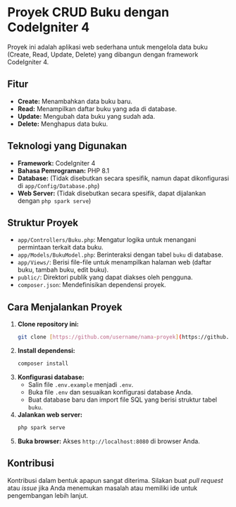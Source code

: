 # Proyek CRUD Buku dengan CodeIgniter 4

Proyek ini adalah aplikasi web sederhana untuk mengelola data buku (Create, Read, Update, Delete) yang dibangun dengan framework CodeIgniter 4.

## Fitur

*   **Create:** Menambahkan data buku baru.
*   **Read:** Menampilkan daftar buku yang ada di database.
*   **Update:** Mengubah data buku yang sudah ada.
*   **Delete:** Menghapus data buku.

## Teknologi yang Digunakan

*   **Framework:** CodeIgniter 4
*   **Bahasa Pemrograman:** PHP 8.1
*   **Database:** (Tidak disebutkan secara spesifik, namun dapat dikonfigurasi di `app/Config/Database.php`)
*   **Web Server:** (Tidak disebutkan secara spesifik, dapat dijalankan dengan `php spark serve`)

## Struktur Proyek

*   `app/Controllers/Buku.php`: Mengatur logika untuk menangani permintaan terkait data buku.
*   `app/Models/BukuModel.php`: Berinteraksi dengan tabel `buku` di database.
*   `app/Views/`: Berisi file-file untuk menampilkan halaman web (daftar buku, tambah buku, edit buku).
*   `public/`: Direktori publik yang dapat diakses oleh pengguna.
*   `composer.json`: Mendefinisikan dependensi proyek.

## Cara Menjalankan Proyek

1.  **Clone repository ini:**
    ```bash
    git clone [https://github.com/username/nama-proyek](https://github.com/ZainalFattah/Kelompok_Doppelgangger).git
    ```
2.  **Install dependensi:**
    ```bash
    composer install
    ```
3.  **Konfigurasi database:**
    *   Salin file `.env.example` menjadi `.env`.
    *   Buka file `.env` dan sesuaikan konfigurasi database Anda.
    *   Buat database baru dan import file SQL yang berisi struktur tabel `buku`.
4.  **Jalankan web server:**
    ```bash
    php spark serve
    ```
5.  **Buka browser:**
    Akses `http://localhost:8080` di browser Anda.

## Kontribusi

Kontribusi dalam bentuk apapun sangat diterima. Silakan buat *pull request* atau *issue* jika Anda menemukan masalah atau memiliki ide untuk pengembangan lebih lanjut.
